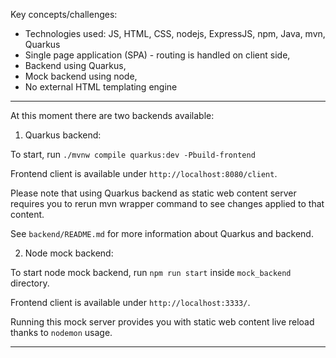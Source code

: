 Key concepts/challenges:

- Technologies used: JS, HTML, CSS, nodejs, ExpressJS, npm, Java, mvn, Quarkus
- Single page application (SPA) - routing is handled on client side,
- Backend using Quarkus, 
- Mock backend using node,
- No external HTML templating engine 

------------------------------------------------

At this moment there are two backends available:

1. Quarkus backend:

To start, run `./mvnw compile quarkus:dev -Pbuild-frontend`

Frontend client is available under `http://localhost:8080/client`.

Please note that using Quarkus backend as static web content server requires you to rerun mvn wrapper command to see changes applied to that content.

See `backend/README.md` for more information about Quarkus and backend.

2. Node mock backend:

To start node mock backend, run `npm run start` inside `mock_backend` directory.

Frontend client is available under `http://localhost:3333/`.

Running this mock server provides you with static web content live reload thanks to `nodemon` usage.

------------------------------------------------